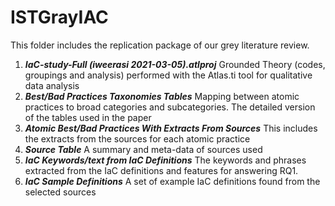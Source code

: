 # ISTGrayIAC

This folder includes the replication package of our grey literature review.

1. ***IaC-study-Full (iweerasi 2021-03-05).atlproj***
   Grounded Theory (codes, groupings and analysis) performed with the Atlas.ti tool for qualitative data analysis
2. ***Best/Bad Practices Taxonomies Tables***
   Mapping between atomic practices to broad categories and subcategories. The detailed version of the tables used in the paper 
3. ***Atomic Best/Bad Practices With Extracts From Sources***
   This includes the extracts from the sources for each atomic practice 
4. ***Source Table***
   A summary and meta-data of sources used
5. ***IaC Keywords/text from IaC Definitions***
  The keywords and phrases extracted from the IaC definitions and features for answering RQ1.
6. ***IaC Sample Definitions***
  A set of example IaC definitions found from the selected sources 
